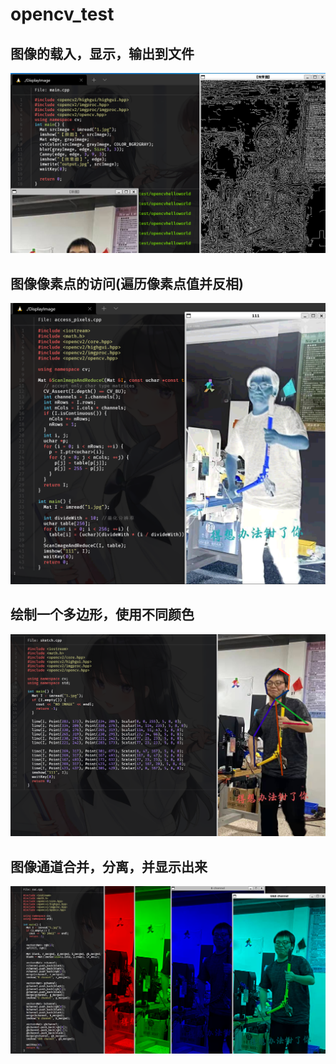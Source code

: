 # opencv_test
## 图像的载入，显示，输出到文件
![](/opencvhelloworld/opencvhelloworld.png)
## 图像像素点的访问(遍历像素点值并反相)
![](/access_pixels/access_pixels.png)
## 绘制一个多边形，使用不同颜色
![](/sketch/sketch.png)
## 图像通道合并，分离，并显示出来
![](/split_unite_channels/channel_split_merged.png)
